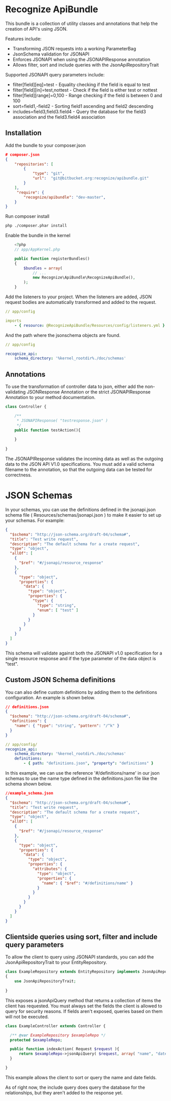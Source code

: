 Recognize ApiBundle
========================

This bundle is a collection of utility classes and annotations that help the creation of API's using JSON.

Features include:
* Transforming JSON requests into a working ParameterBag
* JsonSchema validation for JSONAPI
* Enforces JSONAPI when using the JSONAPIResponse annotation
* Allows filter, sort and include queries with the JsonApiRepositoryTrait

Supported JSONAPI query parameters include:
* filter[field][eq]=test         - Equality checking if the field is equal to test
* filter[field][in]=test,nottest - Check if the field is either test or nottest
* filter[field][range]=0,100     - Range checking if the field is between 0 and 100
* sort=field1,-field2            - Sorting field1 ascending and field2 descending
* includes=field3,field3.field4  - Query the database for the field3 association and the field3.field4 association

Installation
-----------

Add the bundle to your composer.json

```json
# composer.json
{
	"repositories": [
		{
			"type": "git",
			"url":  "git@bitbucket.org:recognize/apibundle.git"
		}
	],
	 "require": {
		"recognize/apibundle": "dev-master",
	}
}
```

Run composer install

```sh
php ./composer.phar install
```

Enable the bundle in the kernel

```php
	<?php
	// app/AppKernel.php

    public function registerBundles()
    {
        $bundles = array(
            // ...
            new Recognize\ApiBundle\RecognizeApiBundle(),
        );
    }
```

Add the listeners to your project.
When the listeners are added, JSON request bodies are automatically transformed and added to the request.


```yml
// app/config

imports
    - { resource: @RecognizeApiBundle/Resources/config/listeners.yml }
```

And the path where the jsonschema objects are found.

```yml
// app/config

recognize_api:
    schema_directory: '%kernel_rootdir%./doc/schemas'
```

Annotations
--------------
 
To use the transformation of controller data to json, either add the non-validating JSONResponse Annotation
or the strict JSONAPIResponse Annotation to your method documentation.

```php
class Controller {

	/**
	 * JSONAPIResponse( "testresponse.json" )
	 */
	public function testAction(){
	
	}
	
}
```

The JSONAPIResponse validates the incoming data as well as the outgoing data to the JSON API V1.0 specifications.
You must add a valid schema filename to the annotation, so that the outgoing data can be tested for correctness.

JSON Schemas
============

In your schemas, you can use the definitions defined in the jsonapi.json schema file ( Resources/schemas/jsonapi.json )
to make it easier to set up your schemas. For example:

```json
{
  "$schema": "http://json-schema.org/draft-04/schema#",
  "title": "Test write request",
  "description": "The default schema for a create request",
  "type": "object",
  "allOf": [
    {
      "$ref": "#/jsonapi/resource_response"
    },
    {
      "type": "object",
      "properties": {
        "data": {
          "type": "object",
          "properties": {
            "type": {
              "type": "string",
              "enum": [ "test" ]
            }
          }
        }
      }
    }
  ]
}
```

This schema will validate against both the JSONAPI v1.0 specification for a single resource response
and if the type parameter of the data object is "test".

Custom JSON Schema definitions
-------------

You can also define custom definitions by adding them to the definitions configuration.
An example is shown below.

```json
// definitions.json
{
  "$schema": "http://json-schema.org/draft-04/schema#",
  "definitions": {
    "name": { "type": "string", "pattern": "/^k" }
  }
}
```

```yml
// app/config/
recognize_api:
    schema_directory: '%kernel_rootdir%./doc/schemas'
    definitions:
        - { path: "definitions.json", "property": "definitions" }     
```

In this example, we can use the reference '#/definitions/name' in our json schemas to use the name type defined in the definitions.json file like the schema shown below.

```json
//example_schema.json
{
  "$schema": "http://json-schema.org/draft-04/schema#",
  "title": "Test write request",
  "description": "The default schema for a create request",
  "type": "object",
  "allOf": [
    {
      "$ref": "#/jsonapi/resource_response"
    },
    {
      "type": "object",
      "properties": {
        "data": {
          "type": "object",
          "properties": {
            "attributes": {
              "type": "object",
              "properties": {
                "name": { "$ref": "#/definitions/name" }
              }
            }
          }
        }
      }
    }
  ]
}
```

Clientside queries using sort, filter and include query parameters
------------------------

To allow the client to query using JSONAPI standards, you can add the JsonApiRepositoryTrait to your EntityRepository.

```php
class ExampleRepository extends EntityRepository implements JsonApiRepositoryInterface
{
    use JsonApiRepositoryTrait;
    
}
```

This exposes a jsonApiQuery method that returns a collection of items the client has requested.
You must always set the fields the client is allowed to query for security reasons. 
If fields aren't exposed, queries based on them will not be executed.

```php
class ExampleController extends Controller {

  /** @var ExampleRepository $exampleRepo */
  protected $exampleRepo;

  public function indexAction( Request $request ){
      return $exampleRepo->jsonApiQuery( $request, array( "name", "date" ) );
  }

}
```

This example allows the client to sort or query the name and date fields.

As of right now, the include query does query the database for the relationships, but they aren't added to the response yet.

